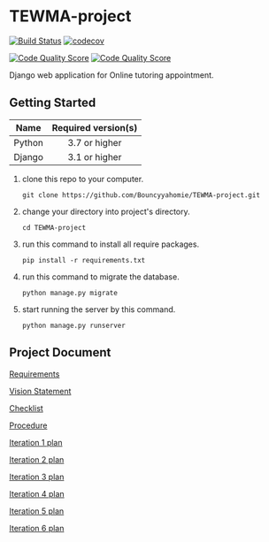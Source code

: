 # TEWMA-project
[![Build Status](https://travis-ci.com/Bouncyyahomie/TEWMA-project.svg?branch=main)](https://travis-ci.com/Bouncyyahomie/TEWMA-project)
[![codecov](https://codecov.io/gh/Bouncyyahomie/TEWMA-project/branch/main/graph/badge.svg)](https://codecov.io/gh/Bouncyyahomie/TEWMA-project)

[![Code Quality Score](https://www.code-inspector.com/project/15883/status/svg)](https://frontend.code-inspector.com/public/project/15883/TEWMA-project/dashboard)
[![Code Quality Score](https://www.code-inspector.com/project/15883/score/svg)](https://frontend.code-inspector.com/public/project/15883/TEWMA-project/dashboard)

Django web application for Online tutoring appointment.

## Getting Started

|    Name    | Required version(s) |
| :--------: | :-----------------: |
|   Python   |   3.7 or higher   |
|   Django   |   3.1 or higher  |

1. clone this repo to your computer.
    ```
    git clone https://github.com/Bouncyyahomie/TEWMA-project.git
    ```
2. change your directory into project's directory.
    ```
    cd TEWMA-project
    ```
3. run this command to install all require packages.
    ``` 
    pip install -r requirements.txt
    ```
4. run this command to migrate the database.
    ```
    python manage.py migrate
    ```
5. start running the server by this command.
    ```
    python manage.py runserver
     ```

## Project Document
[Requirements](../../wiki/Requirements)

[Vision Statement](../../wiki/Vision%20Statement)

[Checklist](../../wiki/Checklist)

[Procedure](../../wiki/Procedure)

[Iteration 1 plan](../../wiki/Iteration%201%20Plan)

[Iteration 2 plan](../../wiki/Iteration%202%20Plan)

[Iteration 3 plan](../../wiki/Iteration%203%20Plan)

[Iteration 4 plan](../../wiki/Iteration%204%20Plan)

[Iteration 5 plan](../../wiki/Iteration%205%20Plan)

[Iteration 6 plan](../../wiki/Iteration%206%20Plan)
